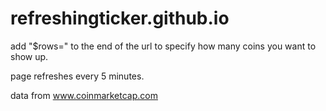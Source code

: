 # refreshingticker.github.io

add "$rows=" to the end of the url to specify how many coins you want to show up.

page refreshes every 5 minutes.

data from www.coinmarketcap.com
